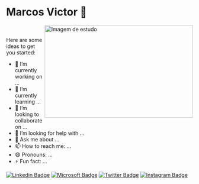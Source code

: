 # Marcos Victor 👋

<!--
**marcosvictor0/marcosvictor0** is a ✨ _special_ ✨ repository because its `README.md` (this file) appears on your GitHub profile.
-->

 <img align = "right"  src = "https://i.pinimg.com/originals/d4/af/37/d4af37c6ba0be75dea52dae46c8e16b7.png" alt= "Imagem de estudo" width="400" height="250"> 
&nbsp;

Here are some ideas to get you started:

- 🔭 I’m currently working on ...
- 🌱 I’m currently learning ...
- 👯 I’m looking to collaborate on ...
- 🤔 I’m looking for help with ...
- 💬 Ask me about ...
- 📫 How to reach me: ...
- 😄 Pronouns: ...
- ⚡ Fun fact: ...


[![Linkedin Badge](https://img.shields.io/badge/-Marcos%20Victor-8257e5?style=flat-square&labelColor=8257e5&logo=linkedin&logoColor=white&link=https://https://www.linkedin.com/in/marcos-victor-da-costa-soares/)](https://www.linkedin.com/in/marcos-victor-da-costa-soares/)
[![Microsoft Badge](https://img.shields.io/badge/-marcos_victor159@hotmail.com-8257e5?style=flat-square&labelColor=8257e5&logo=microsoft&logoColor=white&link=mailto:marcos_victor159@hotmail.com)](mailto:marcos_victor159@hotmail.com)
[![Twitter Badge](https://img.shields.io/badge/-@marcos13009-8257e5?style=flat-square&labelColor=8257e5&logo=twitter&logoColor=white&link=https://twitter.com/marcos13009)](https://twitter.com/marcos13009)
[![Instagram Badge](https://img.shields.io/badge/-@m_de_marcos-8257e5?style=flat-square&labelColor=8257e5&logo=instagram&logoColor=white&link=https://www.instagram.com/m_de_marcoss/)](https://www.instagram.com/m_de_marcoss/)

